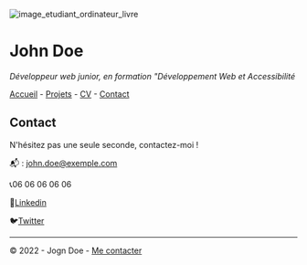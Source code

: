 ![image_etudiant_ordinateur_livre](https://cdn.discordapp.com/attachments/1208043598558400513/1215577342060003338/image.png?ex=65fd419e&is=65eacc9e&hm=49eb395d3af443bd8ce47c404f203635e72e023da201ef21c55a3df8a0b04373&)

# John Doe

*Développeur web junior, en formation "Développement Web et Accessibilité*

[Accueil](README.md) - [Projets](projets.md) - 
[CV](cv.md) - [Contact](contact.md)

## Contact

N'hésitez pas une seule seconde, contactez-moi !

:mailbox_with_mail: : john.doe@exemple.com

:telephone_receiver:06 06 06 06 06

:necktie:[Linkedin](https://www.linkedin.com/)

:bird:[Twitter](https://twitter.com/?lang=en)

___

© 2022 - Jogn Doe - [Me contacter](contact.md)